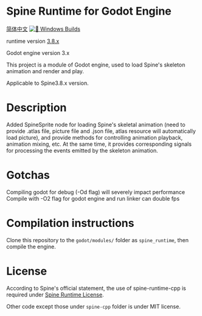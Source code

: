 # Spine Runtime for Godot Engine
[简体中文](readme_zh.md)
[![🚪 Windows Builds](https://github.com/2439905184/spine-runtime-for-godot/actions/workflows/windows.yml/badge.svg?branch=spine3.8)](https://github.com/2439905184/spine-runtime-for-godot/actions/workflows/windows.yml)

runtime version [3.8.x](https://github.com/EsotericSoftware/spine-runtimes/commit/63ef1938b9661dd44a966ec66b4d29edea2ffd1f)

Godot engine version 3.x

This project is a module of Godot engine, used to load Spine's skeleton animation and render and play.

Applicable to Spine3.8.x version.

# Description
Added SpineSprite node for loading Spine's skeletal animation (need to provide .atlas file, picture file and .json file, atlas resource will automatically load picture), and provide methods for controlling animation playback, animation mixing, etc. At the same time, it provides corresponding signals for processing the events emitted by the skeleton animation.

# Gotchas
Compiling godot for debug (-Od flag) will severely impact performance
Compile with -O2 flag for godot engine and run linker can double fps

# Compilation instructions
Clone this repository to the `godot/modules/` folder as `spine_runtime`, then compile the engine.

# License
According to Spine's official statement, the use of spine-runtime-cpp is required under [Spine Runtime License](https://github.com/EsotericSoftware/spine-runtimes/blob/3.8/LICENSE "Spine Runtime License").

Other code except those under `spine-cpp` folder is under MIT license.